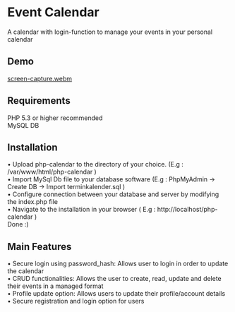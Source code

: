 # Event Calendar
A calendar with login-function to manage your events in your personal calendar

## Demo
[screen-capture.webm](https://user-images.githubusercontent.com/102907651/191045459-9cfbf818-0385-4dd9-b3ce-7e21fa34eebd.webm)

## Requirements
PHP 5.3 or higher recommended  
MySQL DB

## Installation
• Upload php-calendar to the directory of your choice. (E.g : /var/www/html/php-calendar )  
• Import MySql Db file to your database software (E.g : PhpMyAdmin -> Create DB -> Import terminkalender.sql )  
• Configure connection between your database and server by modifying the index.php file  
• Navigate to the installation in your browser ( E.g : http://localhost/php-calendar )  
Done :)

## Main Features
• Secure login using password_hash: Allows user to login in order to update the calendar  
• CRUD functionalities: Allows the user to create, read, update and delete their events in a managed format  
• Profile update option: Allows users to update their profile/account details  
• Secure registration and login option for users  
